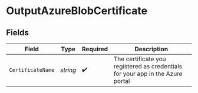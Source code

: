 # OutputAzureBlobCertificate


## Fields

| Field                                                                          | Type                                                                           | Required                                                                       | Description                                                                    |
| ------------------------------------------------------------------------------ | ------------------------------------------------------------------------------ | ------------------------------------------------------------------------------ | ------------------------------------------------------------------------------ |
| `CertificateName`                                                              | *string*                                                                       | :heavy_check_mark:                                                             | The certificate you registered as credentials for your app in the Azure portal |